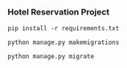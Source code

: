 ### Hotel Reservation Project

```pip install -r requirements.txt```

```python manage.py makemigrations```

```python manage.py migrate```
